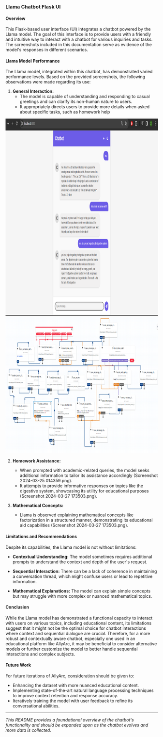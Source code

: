### Llama Chatbot Flask UI

#### Overview
This Flask-based user interface (UI) integrates a chatbot powered by the Llama model. The goal of this interface is to provide users with a friendly and intuitive way to interact with a chatbot for various inquiries and tasks. The screenshots included in this documentation serve as evidence of the model's responses in different scenarios.

#### Llama Model Performance
The Llama model, integrated within this chatbot, has demonstrated varied performance levels. Based on the provided screenshots, the following observations were made regarding its use:

1. **General Interaction:**
   - The model is capable of understanding and responding to casual greetings and can clarify its non-human nature to users.
   - It appropriately directs users to provide more details when asked about specific tasks, such as homework help 
<img src="https://raw.githubusercontent.com/AllyArc-org/chatbot-flask/main/Screenshot%202024-03-25%20012322.png" width="950" height="650">
<img src="https://github.com/AllyArc-org/chatbot/blob/main/images/allyarc-assignment.png" width="900" height="450">

2. **Homework Assistance:**
   - When prompted with academic-related queries, the model seeks additional information to tailor its assistance accordingly (Screenshot 2024-03-25 014359.png).
   - It attempts to provide informative responses on topics like the digestive system, showcasing its utility for educational purposes (Screenshot 2024-03-27 173503.png).

3. **Mathematical Concepts:**
   - Llama is observed explaining mathematical concepts like factorization in a structured manner, demonstrating its educational aid capabilities (Screenshot 2024-03-27 173503.png).

#### Limitations and Recommendations
Despite its capabilities, the Llama model is not without limitations:

- **Contextual Understanding:**
  The model sometimes requires additional prompts to understand the context and depth of the user's request.

- **Sequential Interaction:**
  There can be a lack of coherence in maintaining a conversation thread, which might confuse users or lead to repetitive information.

- **Mathematical Explanations:**
  The model can explain simple concepts but may struggle with more complex or nuanced mathematical topics.

#### Conclusion
While the Llama model has demonstrated a functional capacity to interact with users on various topics, including educational content, its limitations suggest that it might not be the optimal choice for chatbot interactions where context and sequential dialogue are crucial. Therefore, for a more robust and contextually aware chatbot, especially one used in an educational platform like AllyArc, it may be beneficial to consider alternative models or further customize the model to better handle sequential interactions and complex subjects.

#### Future Work
For future iterations of AllyArc, consideration should be given to:

- Enhancing the dataset with more nuanced educational content.
- Implementing state-of-the-art natural language processing techniques to improve context retention and response accuracy.
- Iteratively training the model with user feedback to refine its conversational abilities.

---

*This README provides a foundational overview of the chatbot's functionality and should be expanded upon as the chatbot evolves and more data is collected.*

